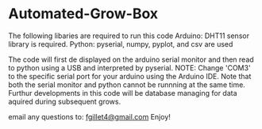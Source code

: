 # Automated-Grow-Box
The following libaries are required to run this code
Arduino: DHT11 sensor library is required.
Python: pyserial, numpy, pyplot, and csv are used

The code will first de displayed on the arduino serial monitor and then read to python using a USB and interpreted by pyserial.
NOTE: Change 'COM3' to the specific serial port for your arduino using the Arduino IDE. Note that both the serial monitor and python cannot be runnning at the same time.
Furthur developments in this code will be database managing for data aquired during subsequent grows.

email any questions to:
fgillet4@gmail.com
Enjoy!
